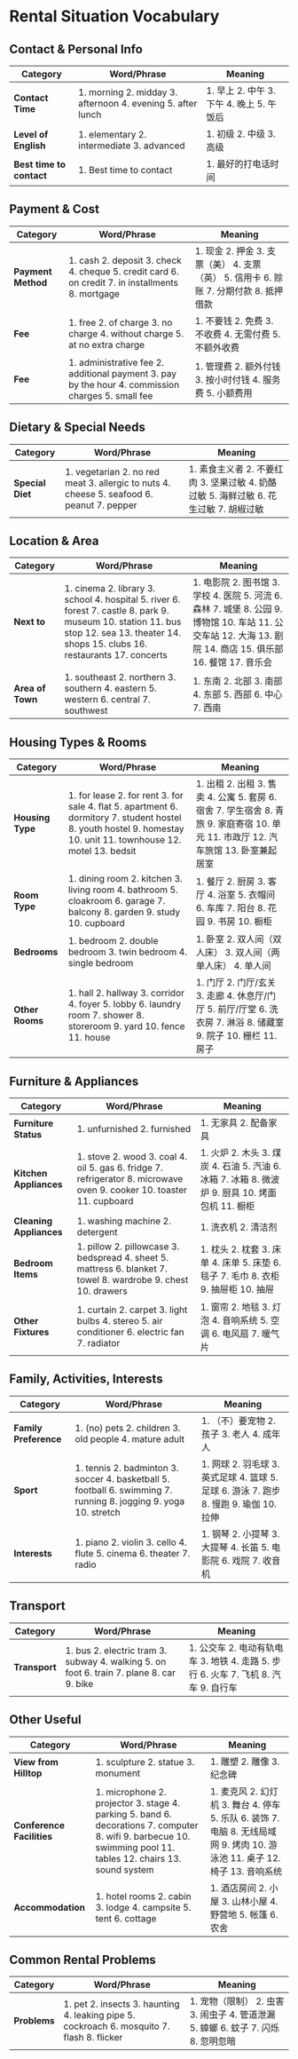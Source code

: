# Rental Situation Vocabulary

## Contact & Personal Info

| Category                 | Word/Phrase                                                 | Meaning                                   |
| ------------------------ | ----------------------------------------------------------- | ----------------------------------------- |
| **Contact Time**         | 1. morning 2. midday 3. afternoon 4. evening 5. after lunch | 1. 早上 2. 中午 3. 下午 4. 晚上 5. 午饭后 |
| **Level of English**     | 1. elementary 2. intermediate 3. advanced                   | 1. 初级 2. 中级 3. 高级                   |
| **Best time to contact** | 1. Best time to contact                                     | 1. 最好的打电话时间                       |

## Payment & Cost

| Category           | Word/Phrase                                                  | Meaning                                                      |
| ------------------ | ------------------------------------------------------------ | ------------------------------------------------------------ |
| **Payment Method** | 1. cash 2. deposit 3. check 4. cheque 5. credit card 6. on credit 7. in installments 8. mortgage | 1. 现金 2. 押金 3. 支票（美） 4. 支票（英） 5. 信用卡 6. 赊账 7. 分期付款 8. 抵押借款 |
| **Fee**            | 1. free 2. of charge 3. no charge 4. without charge 5. at no extra charge | 1. 不要钱 2. 免费 3. 不收费 4. 无需付费 5. 不额外收费        |
| **Fee**            | 1. administrative fee 2. additional payment 3. pay by the hour 4. commission charges 5. small fee | 1. 管理费 2. 额外付钱 3. 按小时付钱 4. 服务费 5. 小额费用    |

## Dietary & Special Needs

| Category         | Word/Phrase                                                  | Meaning                                                      |
| ---------------- | ------------------------------------------------------------ | ------------------------------------------------------------ |
| **Special Diet** | 1. vegetarian 2. no red meat 3. allergic to nuts 4. cheese 5. seafood 6. peanut 7. pepper | 1. 素食主义者 2. 不要红肉 3. 坚果过敏 4. 奶酪过敏 5. 海鲜过敏 6. 花生过敏 7. 胡椒过敏 |

## Location & Area

| Category         | Word/Phrase                                                  | Meaning                                                      |
| ---------------- | ------------------------------------------------------------ | ------------------------------------------------------------ |
| **Next to**      | 1. cinema 2. library 3. school 4. hospital 5. river 6. forest 7. castle 8. park 9. museum 10. station 11. bus stop 12. sea 13. theater 14. shops 15. clubs 16. restaurants 17. concerts | 1. 电影院 2. 图书馆 3. 学校 4. 医院 5. 河流 6. 森林 7. 城堡 8. 公园 9. 博物馆 10. 车站 11. 公交车站 12. 大海 13. 剧院 14. 商店 15. 俱乐部 16. 餐馆 17. 音乐会 |
| **Area of Town** | 1. southeast 2. northern 3. southern 4. eastern 5. western 6. central 7. southwest | 1. 东南 2. 北部 3. 南部 4. 东部 5. 西部 6. 中心 7. 西南      |

## Housing Types & Rooms

| Category         | Word/Phrase                                                  | ****Meaning****                                              |
| ---------------- | ------------------------------------------------------------ | ------------------------------------------------------------ |
| **Housing Type** | 1. for lease 2. for rent 3. for sale 4. flat 5. apartment 6. dormitory 7. student hostel 8. youth hostel 9. homestay 10. unit 11. townhouse 12. motel 13. bedsit | 1. 出租 2. 出租 3. 售卖 4. 公寓 5. 套房 6. 宿舍 7. 学生宿舍 8. 青旅 9. 家庭寄宿 10. 单元 11. 市政厅 12. 汽车旅馆 13. 卧室兼起居室 |
| **Room Type**    | 1. dining room 2. kitchen 3. living room 4. bathroom 5. cloakroom 6. garage 7. balcony 8. garden 9. study 10. cupboard | 1. 餐厅 2. 厨房 3. 客厅 4. 浴室 5. 衣帽间 6. 车库 7. 阳台 8. 花园 9. 书房 10. 橱柜 |
| **Bedrooms**     | 1. bedroom 2. double bedroom 3. twin bedroom 4. single bedroom | 1. 卧室 2. 双人间（双人床） 3. 双人间（两单人床） 4. 单人间  |
| **Other Rooms**  | 1. hall 2. hallway 3. corridor 4. foyer 5. lobby 6. laundry room 7. shower 8. storeroom 9. yard 10. fence 11. house | 1. 门厅 2. 门厅/玄关 3. 走廊 4. 休息厅/门厅 5. 前厅/厅堂 6. 洗衣房 7. 淋浴 8. 储藏室 9. 院子 10. 栅栏 11. 房子 |

## Furniture & Appliances

| Category                | Word/Phrase                                                  | Meaning                                                      |
| ----------------------- | ------------------------------------------------------------ | ------------------------------------------------------------ |
| **Furniture Status**    | 1. unfurnished 2. furnished                                  | 1. 无家具 2. 配备家具                                        |
| **Kitchen Appliances**  | 1. stove 2. wood 3. coal 4. oil 5. gas 6. fridge 7. refrigerator 8. microwave oven 9. cooker 10. toaster 11. cupboard | 1. 火炉 2. 木头 3. 煤炭 4. 石油 5. 汽油 6. 冰箱 7. 冰箱 8. 微波炉 9. 厨具 10. 烤面包机 11. 橱柜 |
| **Cleaning Appliances** | 1. washing machine 2. detergent                              | 1. 洗衣机 2. 清洁剂                                          |
| **Bedroom** **Items**   | 1. pillow 2. pillowcase 3. bedspread 4. sheet 5. mattress 6. blanket 7. towel 8. wardrobe 9. chest 10. drawers | 1. 枕头 2. 枕套 3. 床单 4. 床单 5. 床垫 6. 毯子 7. 毛巾 8. 衣柜 9. 抽屉柜 10. 抽屉 |
| **Other Fixtures**      | 1. curtain 2. carpet 3. light bulbs 4. stereo 5. air conditioner 6. electric fan 7. radiator | 1. 窗帘 2. 地毯 3. 灯泡 4. 音响系统 5. 空调 6. 电风扇 7. 暖气片 |

## Family, Activities, Interests

| Category              | Word/Phrase                                                  | ****Meaning****                                              |
| --------------------- | ------------------------------------------------------------ | ------------------------------------------------------------ |
| **Family Preference** | 1. (no) pets 2. children 3. old people 4. mature adult       | 1. （不）要宠物 2. 孩子 3. 老人 4. 成年人                    |
| **Sport**             | 1. tennis 2. badminton 3. soccer 4. basketball 5. football 6. swimming 7. running 8. jogging 9. yoga 10. stretch | 1. 网球 2. 羽毛球 3. 英式足球 4. 篮球 5. 足球 6. 游泳 7. 跑步 8. 慢跑 9. 瑜伽 10. 拉伸 |
| **Interests**         | 1. piano 2. violin 3. cello 4. flute 5. cinema 6. theater 7. radio | 1. 钢琴 2. 小提琴 3. 大提琴 4. 长笛 5. 电影院 6. 戏院 7. 收音机 |

## Transport

| ****Category**** | Word/Phrase                                                  | ****Meaning****                                              |
| ---------------- | ------------------------------------------------------------ | ------------------------------------------------------------ |
| **Transport**    | 1. bus 2. electric tram 3. subway 4. walking 5. on foot 6. train 7. plane 8. car 9. bike | 1. 公交车 2. 电动有轨电车 3. 地铁 4. 走路 5. 步行 6. 火车 7. 飞机 8. 汽车 9. 自行车 |

## Other Useful

| Category                  | Word/Phrase                                                  | Meaning                                                      |
| ------------------------- | ------------------------------------------------------------ | ------------------------------------------------------------ |
| **View from Hilltop**     | 1. sculpture 2. statue 3. monument                           | 1. 雕塑 2. 雕像 3. 纪念碑                                    |
| **Conference Facilities** | 1. microphone 2. projector 3. stage 4. parking 5. band 6. decorations 7. computer 8. wifi 9. barbecue 10. swimming pool 11. tables 12. chairs 13. sound system | 1. 麦克风 2. 幻灯机 3. 舞台 4. 停车 5. 乐队 6. 装饰 7. 电脑 8. 无线局域网 9. 烤肉 10. 游泳池 11. 桌子 12. 椅子 13. 音响系统 |
| **Accommodation**         | 1. hotel rooms 2. cabin 3. lodge 4. campsite 5. tent 6. cottage | 1. 酒店房间 2. 小屋 3. 山林小屋 4. 野营地 5. 帐篷 6. 农舍    |

## Common Rental Problems

| Category     | Word/Phrase                                                  | Meaning                                                      |
| ------------ | ------------------------------------------------------------ | ------------------------------------------------------------ |
| **Problems** | 1. pet 2. insects 3. haunting 4. leaking pipe 5. cockroach 6. mosquito 7. flash 8. flicker | 1. 宠物（限制） 2. 虫害 3. 闹虫子 4. 管道泄漏 5. 蟑螂 6. 蚊子 7. 闪烁 8. 忽明忽暗 |

